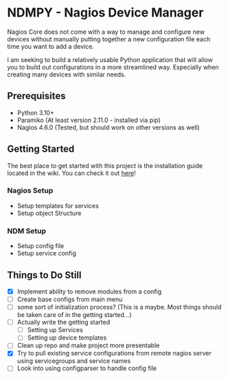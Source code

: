 # NDMPY - Nagios Device Manager
Nagios Core does not come with a way to manage and configure new devices without manually putting together a new configuration file each time you want to add a device.

I am seeking to build a relatively usable Python application that will allow you to build out configurations in a more streamlined way. Especially when creating many devices with similar needs.

## Prerequisites
- Python 3.10+
- Paramiko (At least version 2.11.0 - installed via pip)
- Nagios 4.6.0 (Tested, but should work on other versions as well)

## Getting Started
The best place to get started with this project is the installation guide located in the wiki. You can check it out [here](https://github.com/j-moran/NDMPy/wiki)!

### Nagios Setup
- Setup templates for services
- Setup object Structure

### NDM Setup
- Setup config file
- Setup service config


## Things to Do Still
- [x] Implement ability to remove modules from a config
- [ ] Create base configs from main menu
- [ ] some sort of initialization process? (This is a maybe. Most things should be taken care of in the getting started...)
- [ ] Actually write the getting started
    - [ ] Setting up Services
    - [ ] Setting up device templates
- [ ] Clean up repo and make project more presentable
- [x] Try to pull existing service configurations from remote nagios server using servicegroups and service names
- [ ] Look into using configparser to handle config file
